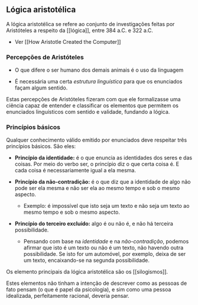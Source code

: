 ## Lógica aristotélica

A lógica aristotélica se refere ao conjunto de investigações feitas por Aristóteles a respeito da [[lógica]], entre 384 a.C. e 322 a.C.

- Ver [[How Aristotle Created the Computer]]

### Percepções de Aristóteles

- O que difere o ser humano dos demais animais é o uso da linguagem

- É necessária uma certa *estrutura linguística* para que os enunciados façam algum sentido.

Estas percepções de Aristóteles fizeram com que ele formalizasse uma ciência capaz de entender e classificar os elementos que permitem os enunciados linguísticos com sentido e validade, fundando a lógica.

### Princípios básicos

 Qualquer conhecimento válido emitido por enunciados deve respeitar três princípios básicos. São eles:

- **Princípio da identidade:** é o que enuncia as identidades dos seres e das coisas. Por meio do verbo ser, o princípio diz o que certa coisa é. E cada coisa é necessariamente igual a ela mesma.

- **Princípio da não-contradição:** é o que diz que a identidade de algo não pode ser ela mesma e não ser ela ao mesmo tempo e sob o mesmo aspecto. 
	- Exemplo: é impossível que isto seja um texto e não seja um texto ao mesmo tempo e sob o mesmo aspecto.
	
- **Princípio do terceiro excluído:** algo é ou não é, e não há terceira possibilidade. 
	- Pensando com base na *identidade* e na *não-contradição*, podemos afirmar que isto é um texto ou não é um texto, não havendo outra possibilidade. Se isto for um automóvel, por exemplo, deixa de ser um texto, encaixando-se na segunda possibilidade.

Os elemento principais da lógica aristotélica são os [[silogismos]].

Estes elementos não tinham a intenção de descrever como as pessoas de fato pensam (o que é papel da psicologia),  e sim como uma pessoa idealizada, perfeitamente racional, deveria pensar.

